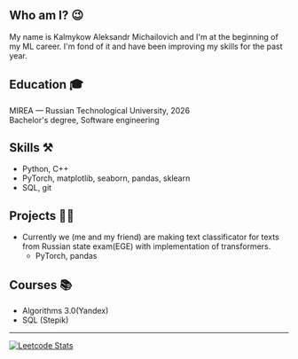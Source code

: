 ## Who am I?  😉
My name is Kalmykow Aleksandr Michailovich and I'm at the beginning of my ML career. I'm fond of it and have been improving my skills for the past year.

## Education 🎓
MIREA — Russian Technological University, 2026 <br>
Bachelor's degree, Software engineering

## Skills ⚒️
* Python, C++
* PyTorch, matplotlib, seaborn, pandas, sklearn
* SQL, git

## Projects 👨‍💻
* Currently we (me and my friend) are making text classificator for texts from Russian state exam(EGE) with implementation of transformers.
  * PyTorch, pandas
## Courses 📚
* Algorithms 3.0(Yandex)
* SQL (Stepik)
<hr>

[![Leetcode Stats](https://leetcard.jacoblin.cool/fktrcfylh900)](https://leetcode.com/fktrcfylh900)